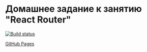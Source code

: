 # Домашнее задание к занятию "React Router"

[![Build status](https://ci.appveyor.com/api/projects/status/7tew484aiwm38kwt?svg=true)](https://ci.appveyor.com/project/edelsid/redux)

[GitHub Pages](https://edelsid.github.io/redux/)